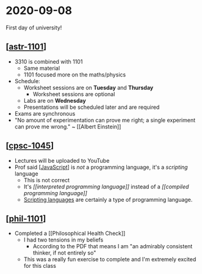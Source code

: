 # 2020-09-08

First day of university!

## [[astr-1101]]

- 3310 is combined with 1101
  - Same material
  - 1101 focused more on the maths/physics
- Schedule:
  - Worksheet sessions are on **Tuesday** and **Thursday**
    - Worksheet sessions are optional
  - Labs are on **Wednesday**
  - Presentations will be scheduled later and are required
- Exams are synchronous
- "No amount of experimentation can prove me right; a single experiment can prove me wrong." ~ [[Albert Einstein]]

## [[cpsc-1045]]

- Lectures will be uploaded to YouTube
- Prof said [[JavaScript]] is _not_ a programming language, it's a _scripting_ language
  - This is not correct
  - It's _[[interpreted programming language]]_ instead of a _[[compiled programming language]]_
  - [Scripting languages](https://en.wikipedia.org/wiki/Scripting_language) are certainly a type of programming language.

## [[phil-1101]]

- Completed a [[Philosophical Health Check]]
  - I had two tensions in my beliefs
    - According to the PDF that means I am "an admirably consistent thinker, if not entirely so"
  - This was a really fun exercise to complete and I'm extremely excited for this class

[//begin]: # "Autogenerated link references for markdown compatibility"
[astr-1101]: astr-1101 "ASTR 1101 - Intro to the Solar System"
[albert-einstein]: albert-einstein "Albert Einstein"
[cpsc-1045]: cpsc-1045 "CPSC 1045 - Intro. to Web Programming"
[javascript]: javascript "JavaScript"
[interpreted-programming-language]: interpreted-programming-language "Interpreted Programming Language"
[compiled-programming-language]: compiled-programming-language "Compiled Programming Language"
[phil-1101]: phil-1101 "PHIL 1101 - Intro to Philosophy: Knowledge and Reality"
[philosophical-health-check]: philosophical-health-check "Philosophical Health Check"
[//end]: # "Autogenerated link references"

